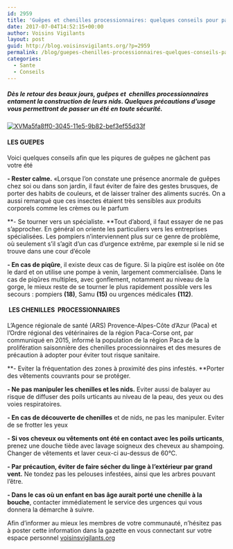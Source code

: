 ```yaml
---
id: 2959
title: 'Guêpes et chenilles processionnaires: quelques conseils pour passer un été en toute sécurité'
date: 2017-07-04T14:52:15+00:00
author: Voisins Vigilants
layout: post
guid: http://blog.voisinsvigilants.org/?p=2959
permalink: /blog/guepes-chenilles-processionnaires-quelques-conseils-passer-ete-en-securite/
categories:
  - Sante
  - Conseils
---
```

##### Dès le retour des beaux jours, guêpes et  chenilles processionnaires entament la construction de leurs nids. Quelques précautions d&rsquo;usage vous permettront de passer un été en toute sécurité.

[<img class="aligncenter size-full wp-image-2960" src="./../../images/2017/04/XVMa5fa8ff0-3045-11e5-9b82-bef3ef55d33f.jpg" alt="XVMa5fa8ff0-3045-11e5-9b82-bef3ef55d33f"/>](./../../images/2017/04/XVMa5fa8ff0-3045-11e5-9b82-bef3ef55d33f.jpg)

#### LES GUEPES

Voici quelques conseils afin que les piqures de guêpes ne gâchent pas votre été

**- Rester calme.** «Lorsque l&rsquo;on constate une présence anormale de guêpes chez soi ou dans son jardin, il faut éviter de faire des gestes brusques, de porter des habits de couleurs, et de laisser traîner des aliments sucrés. On a aussi remarqué que ces insectes étaient très sensibles aux produits corporels comme les crèmes ou le parfum

**- Se tourner vers un spécialiste. **Tout d&rsquo;abord, il faut essayer de ne pas s&rsquo;approcher. En général on oriente les particuliers vers les entreprises spécialisées. Les pompiers n&rsquo;interviennent plus sur ce genre de problème, où seulement s&rsquo;il s&rsquo;agit d&rsquo;un cas d&rsquo;urgence extrême, par exemple si le nid se trouve dans une cour d&rsquo;école

**- En cas de piqûre**, il existe deux cas de figure. Si la piqûre est isolée on ôte le dard et on utilise une pompe à venin, largement commercialisée. Dans le cas de piqûres multiples, avec gonflement, notamment au niveau de la gorge, le mieux reste de se tourner le plus rapidement possible vers les secours : pompiers **(18)**, Samu **(15)** ou urgences médicales **(112)**.

####  LES CHENILLES  PROCESSIONNAIRES

L’Agence régionale de santé (ARS) Provence-Alpes-Côte d’Azur (Paca) et l’Ordre régional des vétérinaires de la région Paca-Corse ont, par communiqué en 2015, informé la population de la région Paca de la prolifération saisonnière des chenilles processionnaires et des mesures de précaution à adopter pour éviter tout risque sanitaire.

**- Eviter la fréquentation des zones à proximité des pins infestés. **Porter des vêtements couvrants pour se protéger.

**- Ne pas manipuler les chenilles et les nids.** Eviter aussi de balayer au risque de diffuser des poils urticants au niveau de la peau, des yeux ou des voies respiratoires.

**- En cas de découverte de chenilles** et de nids, ne pas les manipuler. Eviter de se frotter les yeux

**- Si vos cheveux ou vêtements ont été en contact avec les poils urticants**, prenez une douche tiède avec lavage soigneux des cheveux au shampoing. Changer de vêtements et laver ceux-ci au-dessus de 60°C.

**- Par précaution, éviter de faire sécher du linge à l&rsquo;extérieur par grand vent.** Ne tondez pas les pelouses infestées, ainsi que les arbres pouvant l&rsquo;être.

**- Dans le cas où un enfant en bas âge aurait porté une chenille à la bouche**, contacter immédiatement le service des urgences qui vous donnera la démarche à suivre.

Afin d&rsquo;informer au mieux les membres de votre communauté, n&rsquo;hésitez pas à poster cette information dans la gazette en vous connectant sur votre espace personnel [voisinsvigilants.org](https://www.voisinsvigilants.org)
